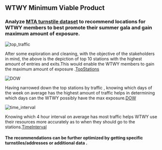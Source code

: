 ## WTWY Minimum Viable Product

### Analyze [MTA turnstile dataset]( http://web.mta.info/developers/turnstile.html) to recommend locations for WTWY members to best promote their summer gala and gain maximum amount of exposure.

![top_traffic](https://user-images.githubusercontent.com/33606713/133310003-6584896a-0721-4e7b-ad7e-465845ed921d.png)


After some exploration and cleaning,  with the objective of the stakeholders in mind, the above is the depiction of top 10 stations with the highest amount of entries and exits.This would enable the WTWY members to gain the maximum amount of exposure .[TopStations](https://github.com/yongalhamo/Projects_Metis/blob/main/001/MVP/top_traffic.png)

![DOW](https://user-images.githubusercontent.com/33606713/133303687-12d7c4dc-47c5-4951-8f0e-e14ba707f935.png)

Having narrowed down the top stations by traffic , knowing which days of the week on average has the highest amount of traffic helps in determining which days can the WTWY possibly have the  max exposure.[DOW](https://github.com/yongalhamo/Projects_Metis/blob/main/001/MVP/DOW.png)


![time_interval](https://user-images.githubusercontent.com/33606713/133310595-3c55c233-29ad-43c4-9572-42872950d5bc.png)

Knowing which 4 hour interval on average has most traffic helps WTWY use their resources more accurately as to when they should go to the stations.[TimeInterval](https://github.com/yongalhamo/Projects_Metis/blob/main/001/MVP/time_interval.png)

#### The recommendations can be further optimized by getting specific turnstiles/addresses or additional data .




